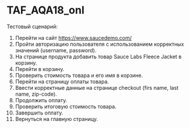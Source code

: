 # TAF_AQA18_onl

Тестовый сценарий:
1. Перейти на сайт https://www.saucedemo.com/
2. Пройти авторизацию пользователя с использованием корректных значений (username, password).
3. На странице продукта добавить товар Sauce Labs Fleece Jacket в корзину.
4. Перейти в корзину.
5. Проверить стоимость товара и его имя в корзине.
6. Перейти на страницу оплаты товара.
7. Ввести корректные данные на странице checkout (firs name, last name, zip-code).
8. Продолжить оплату.
9. Проверить итоговую стоимость товара.
10. Завершить оплату.
11. Вернуться на главную страницу. 